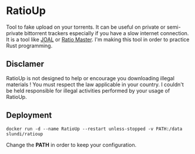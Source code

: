 # RatioUp

Tool to fake upload on your torrents. It can be useful on private or semi-private bittorrent trackers especially if you have a slow internet connection.
It is a tool like [JOAL](https://github.com/anthonyraymond/joal) or [Ratio Master](http://ratiomaster.net/).
I'm making this tool in order to practice Rust programming.

## Disclamer

RatioUp is not designed to help or encourage you downloading illegal materials ! You must respect the law applicable in your country. I couldn't be held responsible for illegal activities performed by your usage of RatioUp.

## Deployment

```shell
docker run -d --name RatioUp --restart unless-stopped -v PATH:/data slundi/ratioup
```

Change the **PATH** in order to keep your configuration.
